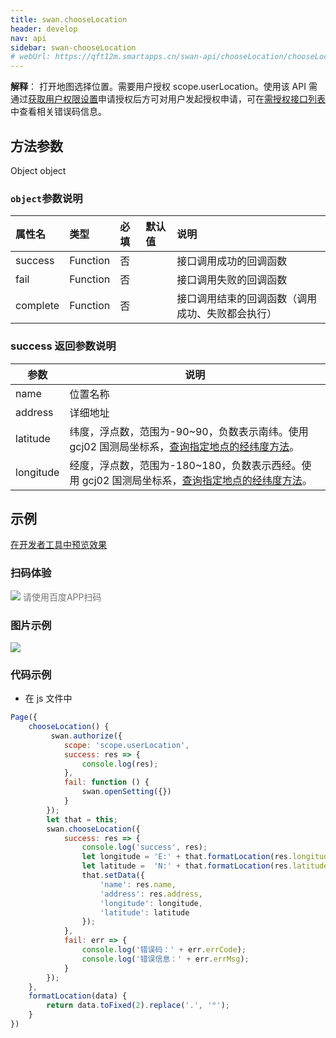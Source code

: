 ```yaml
---
title: swan.chooseLocation
header: develop
nav: api
sidebar: swan-chooseLocation
# webUrl: https://qft12m.smartapps.cn/swan-api/chooseLocation/chooseLocation
---
```




 

**解释**： 打开地图选择位置。需要用户授权 scope.userLocation。使用该 API 需通过[获取用户权限设置](https://smartprogram.baidu.com/docs/develop/api/open/authorize_set/)申请授权后方可对用户发起授权申请，可在[需授权接口列表](https://smartprogram.baidu.com/docs/develop/api/open/authorize_list/)中查看相关错误码信息。
 
## 方法参数 
 
 Object object

### `object`参数说明  

|属性名 |类型  |必填 | 默认值 |说明|
|:---- |:---- |:---- |:----|:----|
|success  | Function |否 | | 接口调用成功的回调函数|
|fail  | Function |否 | | 接口调用失败的回调函数|
|complete  | Function |否 | | 接口调用结束的回调函数（调用成功、失败都会执行）|

### success 返回参数说明  

|参数  |说明  |
|---- | ---- |
|name   | 位置名称|
|address |  详细地址|
|latitude  | 纬度，浮点数，范围为-90~90，负数表示南纬。使用 gcj02 国测局坐标系，[查询指定地点的经纬度方法](/develop/faq/apifaq/)。|
|longitude  |  经度，浮点数，范围为-180~180，负数表示西经。使用 gcj02 国测局坐标系，[查询指定地点的经纬度方法](/develop/faq/apifaq/)。|

## 示例

<a href="swanide://fragment/8d260b725527f894f3e42571fcb9b57e1573635756219" title="在开发者工具中预览效果" target="_self">在开发者工具中预览效果</a>

### 扫码体验

<div class='scan-code-container'>
    <img src="https://b.bdstatic.com/miniapp/assets/images/doc_demo/chooseLocation.png" class="demo-qrcode-image" />
    <font color=#777 12px>请使用百度APP扫码</font>
</div>

### 图片示例 
<div class="m-doc-custom-examples">
    <div class="m-doc-custom-examples-correct">
        <img src="https://b.bdstatic.com/miniapp/images/chooseLocation.gif">
    </div>
    <div class="m-doc-custom-examples-correct">
        <img src=" ">
    </div>
    <div class="m-doc-custom-examples-correct">
        <img src=" ">
    </div>     
</div> 

### 代码示例  


* 在 js 文件中

```js
Page({
    chooseLocation() {
         swan.authorize({
            scope: 'scope.userLocation',
            success: res => {
                console.log(res);
            },
            fail: function () {
                swan.openSetting({})
            }
        });
        let that = this;
        swan.chooseLocation({
            success: res => {
                console.log('success', res);
                let longitude = 'E:' + that.formatLocation(res.longitude) + '′';
                let latitude =  'N:' + that.formatLocation(res.latitude) + '′';
                that.setData({
                    'name': res.name,
                    'address': res.address,
                    'longitude': longitude,
                    'latitude': latitude
                });
            },
            fail: err => {
                console.log('错误码：' + err.errCode);
                console.log('错误信息：' + err.errMsg);
            }
        });
    },
    formatLocation(data) {
        return data.toFixed(2).replace('.', '°');
    }
})
```



